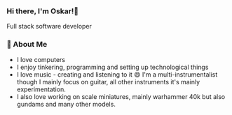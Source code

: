 ### Hi there, I'm Oskar!👋

Full stack software developer

### 💬 About Me

- I love computers
- I enjoy tinkering, programming and setting up technological things
- I love music - creating and listening to it 😄 I'm a multi-instrumentalist though I mainly focus on guitar, all other instruments it's mainly experimentation.
- I also love working on scale miniatures, mainly warhammer 40k but also gundams and many other models.

<!--
**Ostin-Oskarose/Ostin-Oskarose** is a ✨ _special_ ✨ repository because its `README.md` (this file) appears on your GitHub profile.

Here are some ideas to get you started:

- 🔭 I’m currently working on ...
- 🌱 I’m currently learning ...
- 👯 I’m looking to collaborate on ...
- 🤔 I’m looking for help with ...
- 💬 Ask me about ...
- 📫 How to reach me: ...
- 😄 Pronouns: ...
- ⚡ Fun fact: ...
-->
